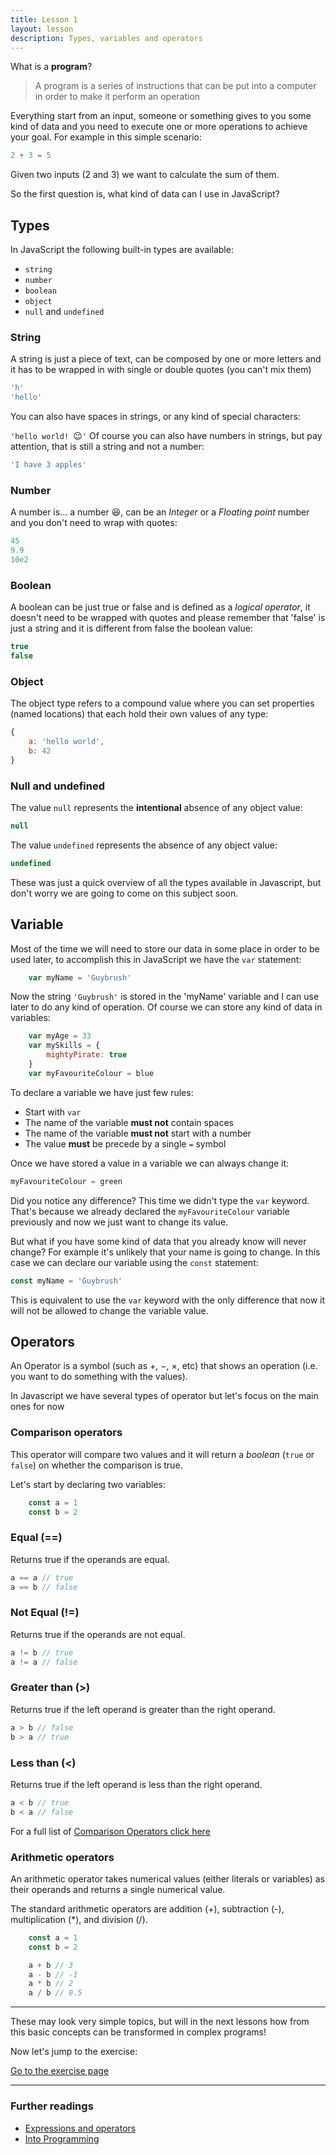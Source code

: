 ```yaml
---
title: Lesson 1
layout: lesson
description: Types, variables and operators
---
```


What is a **program**?
> A program is a series of instructions that can be put into a computer in order to make it perform an operation

Everything start from an input, someone or something gives to you some kind of data and you need to execute one or more operations to achieve your goal. For example in this simple scenario:

```js
2 + 3 = 5
```

Given two inputs (2 and 3) we want to calculate the sum of them.

So the first question is, what kind of data can I use in JavaScript?

## Types

In JavaScript the following built-in types are available:

* `string`
* `number`
* `boolean`
* `object`
* `null` and `undefined`

### String
A string is just a piece of text, can be composed by one or more letters and it has to be wrapped in with single or double quotes (you can't mix them)

```js
'h'
'hello'
```

You can also have spaces in strings, or any kind of special characters:

`'hello world! `:wink:`'`
Of course you can also have numbers in strings, but pay attention, that is still a string and not a number:

```js
'I have 3 apples'
```

### Number

A number is… a number :laughing:, can be an _Integer_ or a _Floating point_ number and you don't need to wrap with quotes:

```js
45
9.9
10e2
```

### Boolean
A boolean can be just true or false and is defined as a _logical operator_, it doesn't need to be wrapped with quotes and please remember that 'false' is just a string and it is different from false the boolean value:

```js
true
false
```

### Object
The object type refers to a compound value where you can set properties (named locations) that each hold their own values of any type:

```js
{
    a: 'hello world',
    b: 42
}
```

### Null and undefined
The value `null` represents the **intentional** absence of any object value:

```js
null
```

The value `undefined` represents the absence of any object value:

```js
undefined
```

These was just a quick overview of all the types available in Javascript, but don't worry we are going to come on this subject soon.

## Variable
Most of the time we will need to store our data in some place in order to be used later, to accomplish this in JavaScript we have the `var` statement:

```js
    var myName = 'Guybrush'
```

Now the string `'Guybrush'` is stored in the 'myName' variable and I can use later to do any kind of operation.
Of course we can store any kind of data in variables:

```js
    var myAge = 33
    var mySkills = {
        mightyPirate: true
    }
    var myFavouriteColour = blue
```

To declare a variable we have just few rules:

* Start with `var`
* The name of the variable **must not** contain spaces
* The name of the variable **must not** start with a number
* The value **must** be precede by a single `=` symbol

Once we have stored a value in a variable we can always change it:

```js
myFavouriteColour = green
```

Did you notice any difference? This time we didn't type the `var` keyword. That's because we already declared the `myFavouriteColour` variable previously and now we just want to change its value.

But what if you have some kind of data that you already know will never change?
For example it's unlikely that your name is going to change. In this case we can declare our variable using the `const` statement:

```js
const myName = 'Guybrush'
```

This is equivalent to use the `var` keyword with the only difference that now it will not be allowed to change the variable value.

## Operators
An Operator is a symbol (such as +, −, ×, etc) that shows an operation (i.e. you want to do something with the values).

In Javascript we have several types of operator but let's focus on the main ones for now

### Comparison operators
This operator will compare two values and it will return a _boolean_ (`true` or `false`) on whether the comparison is true.

Let's start by declaring two variables:

```js
    const a = 1
    const b = 2
```

### Equal (==)

Returns true if the operands are equal.

```js
a == a // true
a == b // false
```

### Not Equal (!=)

Returns true if the operands are not equal.

```js
a != b // true
a != a // false
```

### Greater than (>)

Returns true if the left operand is greater than the right operand.

```js
a > b // false
b > a // true
```

### Less than (<)

Returns true if the left operand is less than the right operand.

```js
a < b // true
b < a // false
```

For a full list of [Comparison Operators click here](https://developer.mozilla.org/en/docs/Web/JavaScript/Guide/Expressions_and_Operators#Comparison_operators)

### Arithmetic operators
An arithmetic operator takes numerical values (either literals or variables) as their operands and returns a single numerical value.

The standard arithmetic operators are addition (+), subtraction (-), multiplication (*), and division (/).

```js
    const a = 1
    const b = 2

    a + b // 3
    a - b // -1
    a * b // 2
    a / b // 0.5
```
---

These may look very simple topics, but will in the next lessons how from this basic concepts can be transformed in complex programs!

Now let's jump to the exercise:

[Go to the exercise page](https://jsbin.com/nopoba/edit?js,output)

---
### Further readings
* [Expressions and operators](https://developer.mozilla.org/en/docs/Web/JavaScript/Guide/Expressions_and_Operators#)
* [Into Programming](https://github.com/getify/You-Dont-Know-JS/blob/master/up%20%26%20going/ch1.md)